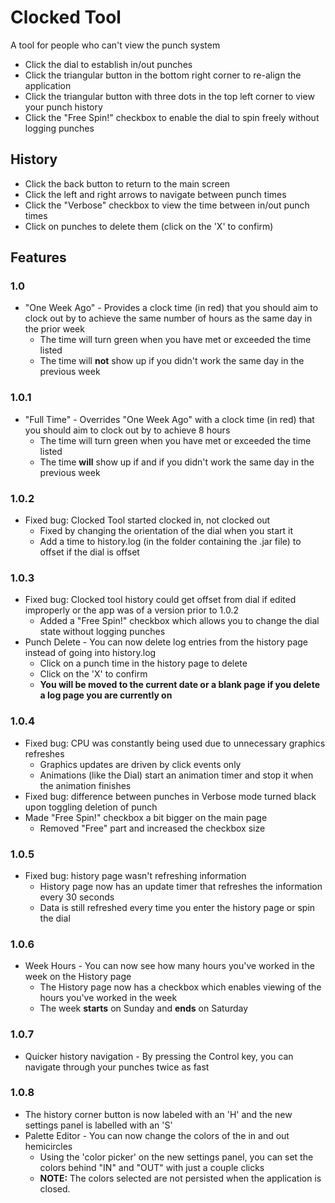 <h1>Clocked Tool</h1>
<p>A tool for people who can't view the punch system</p>

<ul>
<li>Click the dial to establish in/out punches</li>
<li>Click the triangular button in the bottom right corner to re-align the application</li>
<li>Click the triangular button with three dots in the top left corner to view your punch history</li>
<li>Click the "Free Spin!" checkbox to enable the dial to spin freely without logging punches</li>
</ul>

<h2>History</h2>

<ul>
<li>Click the back button to return to the main screen</li>
<li>Click the left and right arrows to navigate between punch times</li>
<li>Click the "Verbose" checkbox to view the time between in/out punch times</li>
<li>Click on punches to delete them (click on the 'X' to confirm)</li>
</ul>

<h2>Features</h2>
<h3>1.0</h3>
<ul>
<li>"One Week Ago" - Provides a clock time (in red) that you should aim to clock out by to achieve the same number of hours as the same day in the prior week
  <ul>
  <li>The time will turn green when you have met or exceeded the time listed</li>
  <li>The time will <b>not</b> show up if you didn't work the same day in the previous week</li>
  </ul>
</li>
</ul>

<h3>1.0.1</h3>
<ul>
<li>"Full Time" - Overrides "One Week Ago" with a clock time (in red) that you should aim to clock out by to achieve 8 hours
  <ul>
  <li>The time will turn green when you have met or exceeded the time listed</li>
  <li>The time <b>will</b> show up if and if you didn't work the same day in the previous week</li>
  </ul>
</li>
</ul>

<h3>1.0.2</h3>
<ul>
<li>Fixed bug: Clocked Tool started clocked in, not clocked out
  <ul>
  <li>Fixed by changing the orientation of the dial when you start it</li>
  <li>Add a time to history.log (in the folder containing the .jar file) to offset if the dial is offset</li>
  </ul>
</li>
</ul>

<h3>1.0.3</h3>
<ul>
<li>Fixed bug: Clocked tool history could get offset from dial if edited improperly or the app was of a version prior to 1.0.2
  <ul>
  <li>Added a "Free Spin!" checkbox which allows you to change the dial state without logging punches</li>
  </ul>
</li>
<li>Punch Delete - You can now delete log entries from the history page instead of going into history.log
  <ul>
  <li>Click on a punch time in the history page to delete</li>
  <li>Click on the 'X' to confirm</li>
  <li><b>You will be moved to the current date or a blank page if you delete a log page you are currently on</b></li>
  </ul>
</li>
</ul>

<h3>1.0.4</h3>
<ul>
<li>Fixed bug: CPU was constantly being used due to unnecessary graphics refreshes
  <ul>
  <li>Graphics updates are driven by click events only</li>
  <li>Animations (like the Dial) start an animation timer and stop it when the animation finishes</li>
  </ul>
</li>
<li>Fixed bug: difference between punches in Verbose mode turned black upon toggling deletion of punch</li>
<li>Made "Free Spin!" checkbox a bit bigger on the main page
  <ul>
  <li>Removed "Free" part and increased the checkbox size</li>
  </ul>
</li>
</ul>

<h3>1.0.5</h3>
<ul>
<li>Fixed bug: history page wasn't refreshing information
  <ul>
  <li>History page now has an update timer that refreshes the information every 30 seconds</li>
  <li>Data is still refreshed every time you enter the history page or spin the dial</li>
  </ul>
</li>
</ul>

<h3>1.0.6</h3>
<ul>
<li>Week Hours - You can now see how many hours you've worked in the week on the History page
  <ul>
  <li>The History page now has a checkbox which enables viewing of the hours you've worked in the week</li>
  <li>The week <b>starts</b> on Sunday and <b>ends</b> on Saturday</li>
  </ul>
</li>
</ul>

<h3>1.0.7</h3>
<ul>
<li>Quicker history navigation - By pressing the Control key, you can navigate through your punches twice as fast</li>
</ul>

<h3>1.0.8</h3>
<ul>
<li>The history corner button is now labeled with an 'H' and the new settings panel
is labelled with an 'S'
<li>Palette Editor - You can now change the colors of the in and out hemicircles 
  <ul>
  <li>Using the 'color picker' on the new settings panel, you can set the colors behind "IN" and "OUT" with just a couple clicks</li>
  <li><b>NOTE:</b> The colors selected are not persisted when the application is closed.</li>
  </ul>
</li>
</ul>
